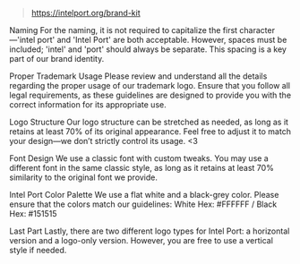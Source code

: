 > https://intelport.org/brand-kit


Naming
For the naming, it is not required to capitalize the first character—'intel port' and 'Intel Port' are both acceptable. However, spaces must be included; 'intel' and 'port' should always be separate. This spacing is a key part of our brand identity.

Proper Trademark Usage
Please review and understand all the details regarding the proper usage of our trademark logo. Ensure that you follow all legal requirements, as these guidelines are designed to provide you with the correct information for its appropriate use.

Logo Structure
Our logo structure can be stretched as needed, as long as it retains at least 70% of its original appearance. Feel free to adjust it to match your design—we don’t strictly control its usage. <3

Font Design
We use a classic font with custom tweaks. You may use a different font in the same classic style, as long as it retains at least 70% similarity to the original font we provide.

Intel Port Color Palette
We use a flat white and a black-grey color. Please ensure that the colors match our guidelines: White Hex: #FFFFFF / Black Hex: #151515


Last Part
Lastly, there are two different logo types for Intel Port: a horizontal version and a logo-only version. However, you are free to use a vertical style if needed.
